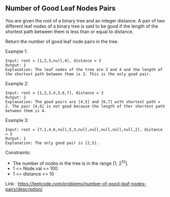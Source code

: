 ## Number of Good Leaf Nodes Pairs

You are given the root of a binary tree and an integer distance.
A pair of two different leaf nodes of a binary tree is said to be good if the length of the shortest path between them is less than or equal to distance.

Return the number of good leaf node pairs in the tree.

Example 1:

    Input: root = [1,2,3,null,4], distance = 3
    Output: 1
    Explanation: The leaf nodes of the tree are 3 and 4 and the length of the shortest path between them is 3. This is the only good pair.

Example 2:

    Input: root = [1,2,3,4,5,6,7], distance = 3
    Output: 2
    Explanation: The good pairs are [4,5] and [6,7] with shortest path = 2. The pair [4,6] is not good because the length of ther shortest path between them is 4.

Example 3:

    Input: root = [7,1,4,6,null,5,3,null,null,null,null,null,2], distance = 3
    Output: 1
    Explanation: The only good pair is [2,5].

Constraints:

* The number of nodes in the tree is in the range [1, 2<sup>10</sup>].
* 1 <= Node.val <= 100
* 1 <= distance <= 10

Link : https://leetcode.com/problems/number-of-good-leaf-nodes-pairs/description/


